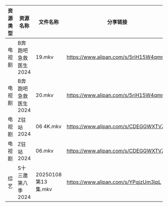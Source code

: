 | 资源类型 | 资源名称         | 文件名称             | 分享链接                                 | 更新时间                |
| ---- | ------------ | ---------------- | ------------------------------------ | ------------------- |
| 电视剧  | B奔跑吧急救医生2024 | 19.mkv           | https://www.alipan.com/s/5riH15W4qmn | 2025-01-09 00:05:03 |
| 电视剧  | B奔跑吧急救医生2024 | 20.mkv           | https://www.alipan.com/s/5riH15W4qmn | 2025-01-09 00:05:03 |
| 电视剧  | Z驻站2024      | 06 4K.mkv        | https://www.alipan.com/s/CDEGGWXTVZe | 2025-01-09 00:06:36 |
| 电视剧  | Z驻站2024      | 06.mkv           | https://www.alipan.com/s/CDEGGWXTVZe | 2025-01-09 00:06:36 |
| 综艺   | S十三邀第八季2024  | 20250108第13集.mkv | https://www.alipan.com/s/YPqjzUm3jpL | 2025-01-09 00:07:45 |
